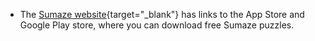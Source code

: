 









* The [Sumaze website](http://mei.org.uk/sumaze){target="_blank"} has links to the App Store and Google Play store, where you can download free Sumaze puzzles.
